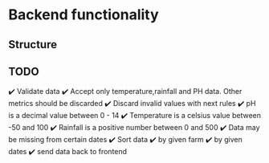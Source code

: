 # Backend functionality

## Structure

## TODO
✔️ Validate data
    ✔️ Accept only temperature,rainfall and PH data. Other metrics should be discarded
    ✔️ Discard invalid values with next rules
        ✔️ pH is a decimal value between 0 - 14
       ✔️ Temperature is a celsius value between -50 and 100
        ✔️ Rainfall is a positive number between 0 and 500
        ✔️ Data may be missing from certain dates
✔️ Sort data
    ✔️ by given farm
    ✔️ by given dates
✔️ send data back to frontend